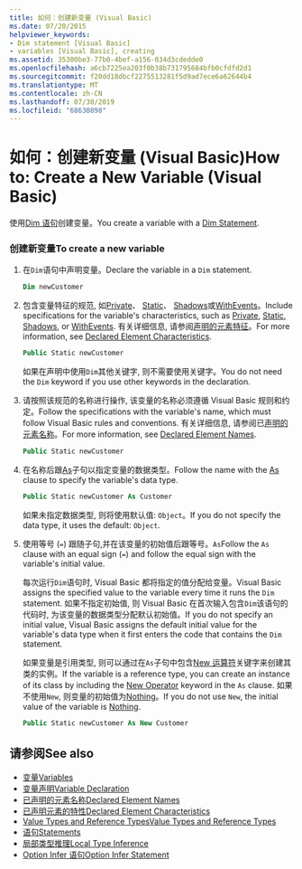 ```yaml
---
title: 如何：创建新变量 (Visual Basic)
ms.date: 07/20/2015
helpviewer_keywords:
- Dim statement [Visual Basic]
- variables [Visual Basic], creating
ms.assetid: 35300be3-77b0-4bef-a156-034d3cdedde0
ms.openlocfilehash: a6cb7225ea203f0b38b731795684bfb0cfdfd2d1
ms.sourcegitcommit: f20dd18dbcf2275513281f5d9ad7ece6a62644b4
ms.translationtype: MT
ms.contentlocale: zh-CN
ms.lasthandoff: 07/30/2019
ms.locfileid: "68630898"
---
```

# <a name="how-to-create-a-new-variable-visual-basic"></a><span data-ttu-id="18a3f-102">如何：创建新变量 (Visual Basic)</span><span class="sxs-lookup"><span data-stu-id="18a3f-102">How to: Create a New Variable (Visual Basic)</span></span>

<span data-ttu-id="18a3f-103">使用[Dim 语句](../../../../visual-basic/language-reference/statements/dim-statement.md)创建变量。</span><span class="sxs-lookup"><span data-stu-id="18a3f-103">You create a variable with a [Dim Statement](../../../../visual-basic/language-reference/statements/dim-statement.md).</span></span>

### <a name="to-create-a-new-variable"></a><span data-ttu-id="18a3f-104">创建新变量</span><span class="sxs-lookup"><span data-stu-id="18a3f-104">To create a new variable</span></span>

1. <span data-ttu-id="18a3f-105">在`Dim`语句中声明变量。</span><span class="sxs-lookup"><span data-stu-id="18a3f-105">Declare the variable in a `Dim` statement.</span></span>

    ```vb
    Dim newCustomer
    ```

2. <span data-ttu-id="18a3f-106">包含变量特征的规范, 如[Private](../../../../visual-basic/language-reference/modifiers/private.md)、 [Static](../../../../visual-basic/language-reference/modifiers/static.md)、 [Shadows](../../../../visual-basic/language-reference/modifiers/shadows.md)或[WithEvents](../../../../visual-basic/language-reference/modifiers/withevents.md)。</span><span class="sxs-lookup"><span data-stu-id="18a3f-106">Include specifications for the variable's characteristics, such as [Private](../../../../visual-basic/language-reference/modifiers/private.md), [Static](../../../../visual-basic/language-reference/modifiers/static.md), [Shadows](../../../../visual-basic/language-reference/modifiers/shadows.md), or [WithEvents](../../../../visual-basic/language-reference/modifiers/withevents.md).</span></span> <span data-ttu-id="18a3f-107">有关详细信息, 请参阅[声明的元素特征](../../../../visual-basic/programming-guide/language-features/declared-elements/declared-element-characteristics.md)。</span><span class="sxs-lookup"><span data-stu-id="18a3f-107">For more information, see [Declared Element Characteristics](../../../../visual-basic/programming-guide/language-features/declared-elements/declared-element-characteristics.md).</span></span>

    ```vb
    Public Static newCustomer
    ```

    <span data-ttu-id="18a3f-108">如果在声明中使用`Dim`其他关键字, 则不需要使用关键字。</span><span class="sxs-lookup"><span data-stu-id="18a3f-108">You do not need the `Dim` keyword if you use other keywords in the declaration.</span></span>

3. <span data-ttu-id="18a3f-109">请按照该规范的名称进行操作, 该变量的名称必须遵循 Visual Basic 规则和约定。</span><span class="sxs-lookup"><span data-stu-id="18a3f-109">Follow the specifications with the variable's name, which must follow Visual Basic rules and conventions.</span></span> <span data-ttu-id="18a3f-110">有关详细信息, 请参阅已[声明的元素名称](../../../../visual-basic/programming-guide/language-features/declared-elements/declared-element-names.md)。</span><span class="sxs-lookup"><span data-stu-id="18a3f-110">For more information, see [Declared Element Names](../../../../visual-basic/programming-guide/language-features/declared-elements/declared-element-names.md).</span></span>

    ```vb
    Public Static newCustomer
    ```

4. <span data-ttu-id="18a3f-111">在名称后跟[As](../../../../visual-basic/language-reference/statements/as-clause.md)子句以指定变量的数据类型。</span><span class="sxs-lookup"><span data-stu-id="18a3f-111">Follow the name with the [As](../../../../visual-basic/language-reference/statements/as-clause.md) clause to specify the variable's data type.</span></span>

    ```vb
    Public Static newCustomer As Customer
    ```

    <span data-ttu-id="18a3f-112">如果未指定数据类型, 则将使用默认值: `Object`。</span><span class="sxs-lookup"><span data-stu-id="18a3f-112">If you do not specify the data type, it uses the default: `Object`.</span></span>

5. <span data-ttu-id="18a3f-113">使用等号 (`=`) 跟随子句,并在该变量的初始值后跟等号。`As`</span><span class="sxs-lookup"><span data-stu-id="18a3f-113">Follow the `As` clause with an equal sign (`=`) and follow the equal sign with the variable's initial value.</span></span>

    <span data-ttu-id="18a3f-114">每次运行`Dim`语句时, Visual Basic 都将指定的值分配给变量。</span><span class="sxs-lookup"><span data-stu-id="18a3f-114">Visual Basic assigns the specified value to the variable every time it runs the `Dim` statement.</span></span> <span data-ttu-id="18a3f-115">如果不指定初始值, 则 Visual Basic 在首次输入包含`Dim`该语句的代码时, 为该变量的数据类型分配默认初始值。</span><span class="sxs-lookup"><span data-stu-id="18a3f-115">If you do not specify an initial value, Visual Basic assigns the default initial value for the variable's data type when it first enters the code that contains the `Dim` statement.</span></span>

    <span data-ttu-id="18a3f-116">如果变量是引用类型, 则可以通过在`As`子句中包含[New 运算符](../../../../visual-basic/language-reference/operators/new-operator.md)关键字来创建其类的实例。</span><span class="sxs-lookup"><span data-stu-id="18a3f-116">If the variable is a reference type, you can create an instance of its class by including the [New Operator](../../../../visual-basic/language-reference/operators/new-operator.md) keyword in the `As` clause.</span></span> <span data-ttu-id="18a3f-117">如果不使用`New`, 则变量的初始值为[Nothing](../../../../visual-basic/language-reference/nothing.md)。</span><span class="sxs-lookup"><span data-stu-id="18a3f-117">If you do not use `New`, the initial value of the variable is [Nothing](../../../../visual-basic/language-reference/nothing.md).</span></span>

    ```vb
    Public Static newCustomer As New Customer
    ```

## <a name="see-also"></a><span data-ttu-id="18a3f-118">请参阅</span><span class="sxs-lookup"><span data-stu-id="18a3f-118">See also</span></span>

- [<span data-ttu-id="18a3f-119">变量</span><span class="sxs-lookup"><span data-stu-id="18a3f-119">Variables</span></span>](../../../../visual-basic/programming-guide/language-features/variables/index.md)
- [<span data-ttu-id="18a3f-120">变量声明</span><span class="sxs-lookup"><span data-stu-id="18a3f-120">Variable Declaration</span></span>](../../../../visual-basic/programming-guide/language-features/variables/variable-declaration.md)
- [<span data-ttu-id="18a3f-121">已声明的元素名称</span><span class="sxs-lookup"><span data-stu-id="18a3f-121">Declared Element Names</span></span>](../../../../visual-basic/programming-guide/language-features/declared-elements/declared-element-names.md)
- [<span data-ttu-id="18a3f-122">已声明元素的特性</span><span class="sxs-lookup"><span data-stu-id="18a3f-122">Declared Element Characteristics</span></span>](../../../../visual-basic/programming-guide/language-features/declared-elements/declared-element-characteristics.md)
- [<span data-ttu-id="18a3f-123">Value Types and Reference Types</span><span class="sxs-lookup"><span data-stu-id="18a3f-123">Value Types and Reference Types</span></span>](../../../../visual-basic/programming-guide/language-features/data-types/value-types-and-reference-types.md)
- [<span data-ttu-id="18a3f-124">语句</span><span class="sxs-lookup"><span data-stu-id="18a3f-124">Statements</span></span>](../../../../visual-basic/language-reference/statements/index.md)
- [<span data-ttu-id="18a3f-125">局部类型推理</span><span class="sxs-lookup"><span data-stu-id="18a3f-125">Local Type Inference</span></span>](../../../../visual-basic/programming-guide/language-features/variables/local-type-inference.md)
- [<span data-ttu-id="18a3f-126">Option Infer 语句</span><span class="sxs-lookup"><span data-stu-id="18a3f-126">Option Infer Statement</span></span>](../../../../visual-basic/language-reference/statements/option-infer-statement.md)
